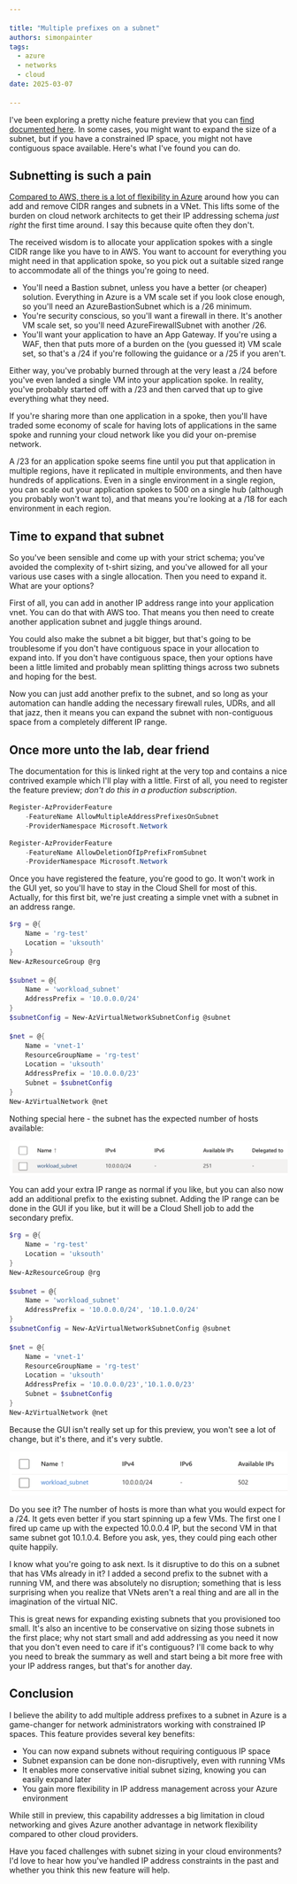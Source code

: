 ```yaml
---

title: "Multiple prefixes on a subnet"
authors: simonpainter
tags:
  - azure
  - networks
  - cloud
date: 2025-03-07

---
```


I've been exploring a pretty niche feature preview that you can [find documented here](https://learn.microsoft.com/en-us/azure/virtual-network/how-to-multiple-prefixes-subnet?tabs=powershell). In some cases, you might want to expand the size of a subnet, but if you have a constrained IP space, you might not have contiguous space available. Here's what I've found you can do.
<!-- truncate -->

## Subnetting is such a pain

[Compared to AWS, there is a lot of flexibility in Azure](pint-of-cidr.md) around how you can add and remove CIDR ranges and subnets in a VNet. This lifts some of the burden on cloud network architects to get their IP addressing schema _just right_ the first time around. I say this because quite often they don't. 

The received wisdom is to allocate your application spokes with a single CIDR range like you have to in AWS. You want to account for everything you might need in that application spoke, so you pick out a suitable sized range to accommodate all of the things you're going to need.

- You'll need a Bastion subnet, unless you have a better (or cheaper) solution. Everything in Azure is a VM scale set if you look close enough, so you'll need an AzureBastionSubnet which is a /26 minimum.
- You're security conscious, so you'll want a firewall in there. It's another VM scale set, so you'll need AzureFirewallSubnet with another /26.
- You'll want your application to have an App Gateway. If you're using a WAF, then that puts more of a burden on the (you guessed it) VM scale set, so that's a /24 if you're following the guidance or a /25 if you aren't.

Either way, you've probably burned through at the very least a /24 before you've even landed a single VM into your application spoke. In reality, you've probably started off with a /23 and then carved that up to give everything what they need. 

If you're sharing more than one application in a spoke, then you'll have traded some economy of scale for having lots of applications in the same spoke and running your cloud network like you did your on-premise network. 

A /23 for an application spoke seems fine until you put that application in multiple regions, have it replicated in multiple environments, and then have hundreds of applications. Even in a single environment in a single region, you can scale out your application spokes to 500 on a single hub (although you probably won't want to), and that means you're looking at a /18 for each environment in each region.

## Time to expand that subnet

So you've been sensible and come up with your strict schema; you've avoided the complexity of t-shirt sizing, and you've allowed for all your various use cases with a single allocation. Then you need to expand it. What are your options?

First of all, you can add in another IP address range into your application vnet. You can do that with AWS too. That means you then need to create another application subnet and juggle things around. 

You could also make the subnet a bit bigger, but that's going to be troublesome if you don't have contiguous space in your allocation to expand into. If you don't have contiguous space, then your options have been a little limited and probably mean splitting things across two subnets and hoping for the best.

Now you can just add another prefix to the subnet, and so long as your automation can handle adding the necessary firewall rules, UDRs, and all that jazz, then it means you can expand the subnet with non-contiguous space from a completely different IP range.

## Once more unto the lab, dear friend

The documentation for this is linked right at the very top and contains a nice contrived example which I'll play with a little. First of all, you need to register the feature preview; _don't do this in a production subscription_.

```powershell
Register-AzProviderFeature 
    -FeatureName AllowMultipleAddressPrefixesOnSubnet 
    -ProviderNamespace Microsoft.Network
```

```powershell
Register-AzProviderFeature
    -FeatureName AllowDeletionOfIpPrefixFromSubnet 
    -ProviderNamespace Microsoft.Network
```

Once you have registered the feature, you're good to go. It won't work in the GUI yet, so you'll have to stay in the Cloud Shell for most of this. Actually, for this first bit, we're just creating a simple vnet with a subnet in an address range.

```powershell
$rg = @{
    Name = 'rg-test'
    Location = 'uksouth'
}
New-AzResourceGroup @rg

$subnet = @{
    Name = 'workload_subnet'
    AddressPrefix = '10.0.0.0/24'
}
$subnetConfig = New-AzVirtualNetworkSubnetConfig @subnet 

$net = @{
    Name = 'vnet-1'
    ResourceGroupName = 'rg-test'
    Location = 'uksouth'
    AddressPrefix = '10.0.0.0/23'
    Subnet = $subnetConfig
}
New-AzVirtualNetwork @net
```

Nothing special here - the subnet has the expected number of hosts available:

![Screen shot of workload subnet with single prefix](img/workload_subnet_1.png)

You can add your extra IP range as normal if you like, but you can also now add an additional prefix to the existing subnet. Adding the IP range can be done in the GUI if you like, but it will be a Cloud Shell job to add the secondary prefix.

```powershell
$rg = @{
    Name = 'rg-test'
    Location = 'uksouth'
}
New-AzResourceGroup @rg

$subnet = @{
    Name = 'workload_subnet'
    AddressPrefix = '10.0.0.0/24', '10.1.0.0/24'
}
$subnetConfig = New-AzVirtualNetworkSubnetConfig @subnet 

$net = @{
    Name = 'vnet-1'
    ResourceGroupName = 'rg-test'
    Location = 'uksouth'
    AddressPrefix = '10.0.0.0/23','10.1.0.0/23'
    Subnet = $subnetConfig
}
New-AzVirtualNetwork @net
```

Because the GUI isn't really set up for this preview, you won't see a lot of change, but it's there, and it's very subtle. 

![Screen shot of workload subnet with two prefixes](img/workload_subnet_2.png)

Do you see it? The number of hosts is more than what you would expect for a /24. It gets even better if you start spinning up a few VMs. The first one I fired up came up with the expected 10.0.0.4 IP, but the second VM in that same subnet got 10.1.0.4. Before you ask, yes, they could ping each other quite happily.

I know what you're going to ask next. Is it disruptive to do this on a subnet that has VMs already in it? I added a second prefix to the subnet with a running VM, and there was absolutely no disruption; something that is less surprising when you realize that VNets aren't a real thing and are all in the imagination of the virtual NIC.

This is great news for expanding existing subnets that you provisioned too small. It's also an incentive to be conservative on sizing those subnets in the first place; why not start small and add addressing as you need it now that you don't even need to care if it's contiguous? I'll come back to why you need to break the summary as well and start being a bit more free with your IP address ranges, but that's for another day.

## Conclusion

I believe the ability to add multiple address prefixes to a subnet in Azure is a game-changer for network administrators working with constrained IP spaces. This feature provides several key benefits:

- You can now expand subnets without requiring contiguous IP space
- Subnet expansion can be done non-disruptively, even with running VMs
- It enables more conservative initial subnet sizing, knowing you can easily expand later
- You gain more flexibility in IP address management across your Azure environment

While still in preview, this capability addresses a big limitation in cloud networking and gives Azure another advantage in network flexibility compared to other cloud providers.

Have you faced challenges with subnet sizing in your cloud environments? I'd love to hear how you've handled IP address constraints in the past and whether you think this new feature will help.